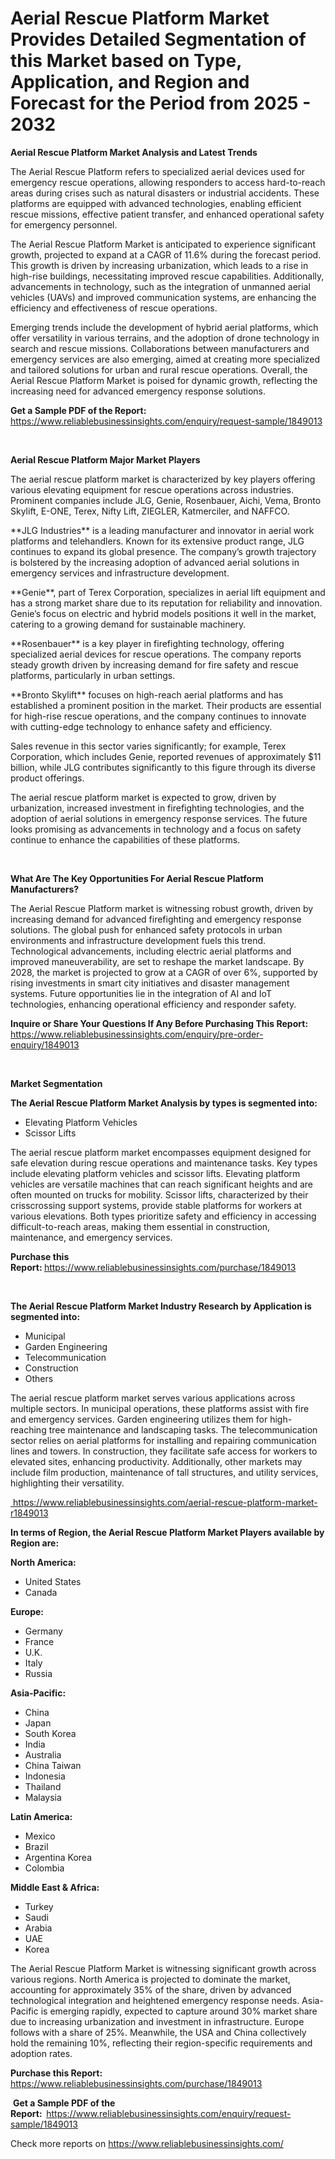 <p><h1>Aerial Rescue Platform Market Provides Detailed Segmentation of this Market based on Type, Application, and Region and Forecast for the Period from 2025 - 2032</h1></p><p><strong>Aerial Rescue Platform Market Analysis and Latest Trends</strong></p>
<p><p>The Aerial Rescue Platform refers to specialized aerial devices used for emergency rescue operations, allowing responders to access hard-to-reach areas during crises such as natural disasters or industrial accidents. These platforms are equipped with advanced technologies, enabling efficient rescue missions, effective patient transfer, and enhanced operational safety for emergency personnel.</p><p>The Aerial Rescue Platform Market is anticipated to experience significant growth, projected to expand at a CAGR of 11.6% during the forecast period. This growth is driven by increasing urbanization, which leads to a rise in high-rise buildings, necessitating improved rescue capabilities. Additionally, advancements in technology, such as the integration of unmanned aerial vehicles (UAVs) and improved communication systems, are enhancing the efficiency and effectiveness of rescue operations.</p><p>Emerging trends include the development of hybrid aerial platforms, which offer versatility in various terrains, and the adoption of drone technology in search and rescue missions. Collaborations between manufacturers and emergency services are also emerging, aimed at creating more specialized and tailored solutions for urban and rural rescue operations. Overall, the Aerial Rescue Platform Market is poised for dynamic growth, reflecting the increasing need for advanced emergency response solutions.</p></p>
<p><strong>Get a Sample PDF of the Report:&nbsp;</strong> <a href="https://www.reliablebusinessinsights.com/enquiry/request-sample/1849013?utm_campaign=3455&utm_medium=2&utm_source=Github&utm_content=ia&utm_term=11042025&utm_id=aerial-rescue-platform">https://www.reliablebusinessinsights.com/enquiry/request-sample/1849013</a></p>
<p>&nbsp;</p>
<p><strong>Aerial Rescue Platform Major Market Players</strong></p>
<p><p>The aerial rescue platform market is characterized by key players offering various elevating equipment for rescue operations across industries. Prominent companies include JLG, Genie, Rosenbauer, Aichi, Vema, Bronto Skylift, E-ONE, Terex, Nifty Lift, ZIEGLER, Katmerciler, and NAFFCO.</p><p>**JLG Industries** is a leading manufacturer and innovator in aerial work platforms and telehandlers. Known for its extensive product range, JLG continues to expand its global presence. The company’s growth trajectory is bolstered by the increasing adoption of advanced aerial solutions in emergency services and infrastructure development.</p><p>**Genie**, part of Terex Corporation, specializes in aerial lift equipment and has a strong market share due to its reputation for reliability and innovation. Genie’s focus on electric and hybrid models positions it well in the market, catering to a growing demand for sustainable machinery.</p><p>**Rosenbauer** is a key player in firefighting technology, offering specialized aerial devices for rescue operations. The company reports steady growth driven by increasing demand for fire safety and rescue platforms, particularly in urban settings.</p><p>**Bronto Skylift** focuses on high-reach aerial platforms and has established a prominent position in the market. Their products are essential for high-rise rescue operations, and the company continues to innovate with cutting-edge technology to enhance safety and efficiency.</p><p>Sales revenue in this sector varies significantly; for example, Terex Corporation, which includes Genie, reported revenues of approximately $11 billion, while JLG contributes significantly to this figure through its diverse product offerings.</p><p>The aerial rescue platform market is expected to grow, driven by urbanization, increased investment in firefighting technologies, and the adoption of aerial solutions in emergency response services. The future looks promising as advancements in technology and a focus on safety continue to enhance the capabilities of these platforms.</p></p>
<p>&nbsp;</p>
<p><strong>What Are The Key Opportunities For Aerial Rescue Platform Manufacturers?</strong></p>
<p><p>The Aerial Rescue Platform market is witnessing robust growth, driven by increasing demand for advanced firefighting and emergency response solutions. The global push for enhanced safety protocols in urban environments and infrastructure development fuels this trend. Technological advancements, including electric aerial platforms and improved maneuverability, are set to reshape the market landscape. By 2028, the market is projected to grow at a CAGR of over 6%, supported by rising investments in smart city initiatives and disaster management systems. Future opportunities lie in the integration of AI and IoT technologies, enhancing operational efficiency and responder safety.</p></p>
<p><strong>Inquire or Share Your Questions If Any Before Purchasing This Report:</strong> <a href="https://www.reliablebusinessinsights.com/enquiry/pre-order-enquiry/1849013?utm_campaign=3455&utm_medium=2&utm_source=Github&utm_content=ia&utm_term=11042025&utm_id=aerial-rescue-platform">https://www.reliablebusinessinsights.com/enquiry/pre-order-enquiry/1849013</a></p>
<p>&nbsp;</p>
<p><strong>Market Segmentation</strong></p>
<p><strong>The Aerial Rescue Platform Market Analysis by types is segmented into:</strong></p>
<p><ul><li>Elevating Platform Vehicles</li><li>Scissor Lifts</li></ul></p>
<p><p>The aerial rescue platform market encompasses equipment designed for safe elevation during rescue operations and maintenance tasks. Key types include elevating platform vehicles and scissor lifts. Elevating platform vehicles are versatile machines that can reach significant heights and are often mounted on trucks for mobility. Scissor lifts, characterized by their crisscrossing support systems, provide stable platforms for workers at various elevations. Both types prioritize safety and efficiency in accessing difficult-to-reach areas, making them essential in construction, maintenance, and emergency services.</p></p>
<p><strong>Purchase this Report:&nbsp;</strong><a href="https://www.reliablebusinessinsights.com/purchase/1849013?utm_campaign=3455&utm_medium=2&utm_source=Github&utm_content=ia&utm_term=11042025&utm_id=aerial-rescue-platform">https://www.reliablebusinessinsights.com/purchase/1849013</a></p>
<p>&nbsp;</p>
<p><strong>The Aerial Rescue Platform Market Industry Research by Application is segmented into:</strong></p>
<p><ul><li>Municipal</li><li>Garden Engineering</li><li>Telecommunication</li><li>Construction</li><li>Others</li></ul></p>
<p><p>The aerial rescue platform market serves various applications across multiple sectors. In municipal operations, these platforms assist with fire and emergency services. Garden engineering utilizes them for high-reaching tree maintenance and landscaping tasks. The telecommunication sector relies on aerial platforms for installing and repairing communication lines and towers. In construction, they facilitate safe access for workers to elevated sites, enhancing productivity. Additionally, other markets may include film production, maintenance of tall structures, and utility services, highlighting their versatility.</p></p>
<p><a href="https://www.reliablebusinessinsights.com/aerial-rescue-platform-market-r1849013?utm_campaign=3455&utm_medium=2&utm_source=Github&utm_content=ia&utm_term=11042025&utm_id=aerial-rescue-platform">&nbsp;https://www.reliablebusinessinsights.com/aerial-rescue-platform-market-r1849013</a></p>
<p><strong>In terms of Region, the Aerial Rescue Platform Market Players available by Region are:</strong></p>
<p>
    <p> <strong> North America: </strong>
        <ul>
            <li>United States</li>
            <li>Canada</li>
        </ul>
        </p> 
    <p> <strong> Europe: </strong>
        <ul>
            <li>Germany</li>
            <li>France</li>
            <li>U.K.</li>
            <li>Italy</li>
            <li>Russia</li>
        </ul>
        </p> 
    <p> <strong> Asia-Pacific: </strong>
        <ul>
            <li>China</li>
            <li>Japan</li>
            <li>South Korea</li>
            <li>India</li>
            <li>Australia</li>
            <li>China Taiwan</li>
            <li>Indonesia</li>
            <li>Thailand</li>
            <li>Malaysia</li>
        </ul>
        </p> 
    <p> <strong> Latin America: </strong>
        <ul>
            <li>Mexico</li>
            <li>Brazil</li>
            <li>Argentina Korea</li>
            <li>Colombia</li>
        </ul>
        </p> 
    <p> <strong> Middle East & Africa: </strong>
        <ul>
            <li>Turkey</li>
            <li>Saudi</li>
            <li>Arabia</li>
            <li>UAE</li>
            <li>Korea</li>
        </ul>
    </p>
    </p>
<p><p>The Aerial Rescue Platform Market is witnessing significant growth across various regions. North America is projected to dominate the market, accounting for approximately 35% of the share, driven by advanced technological integration and heightened emergency response needs. Asia-Pacific is emerging rapidly, expected to capture around 30% market share due to increasing urbanization and investment in infrastructure. Europe follows with a share of 25%. Meanwhile, the USA and China collectively hold the remaining 10%, reflecting their region-specific requirements and adoption rates.</p></p>
<p><strong>Purchase this Report: </strong><a href="https://www.reliablebusinessinsights.com/purchase/1849013?utm_campaign=3455&utm_medium=2&utm_source=Github&utm_content=ia&utm_term=11042025&utm_id=aerial-rescue-platform">https://www.reliablebusinessinsights.com/purchase/1849013</a></p>
<p>&nbsp;<strong>Get a Sample PDF of the Report:&nbsp;&nbsp;</strong><a href="https://www.reliablebusinessinsights.com/enquiry/request-sample/1849013?utm_campaign=3455&utm_medium=2&utm_source=Github&utm_content=ia&utm_term=11042025&utm_id=aerial-rescue-platform">https://www.reliablebusinessinsights.com/enquiry/request-sample/1849013</a></p>
<p><strong></strong></p>
<p>Check more reports on <a href="https://www.reliablebusinessinsights.com/?utm_campaign=3455&utm_medium=2&utm_source=Github&utm_content=ia&utm_term=11042025&utm_id=aerial-rescue-platform">https://www.reliablebusinessinsights.com/</a></p>